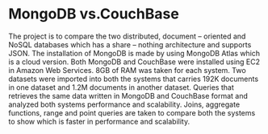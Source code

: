 # MongoDB vs.CouchBase
The project is to compare the two distributed, document – oriented and NoSQL databases which has a share – nothing architecture and supports JSON. The installation of MongoDB is made by using MongoDB Atlas which is a cloud version. Both MongoDB and CouchBase were installed using EC2 in Amazon Web Services. 8GB of RAM was taken for each system. Two datasets were imported into both the systems that carries 192K documents in one dataset and 1.2M documents in another dataset. Queries that retrieves the same data written in MongoDB and CouchBase format and analyzed both systems performance and scalability. Joins, aggregate functions, range and point queries are taken to compare both the systems to show which is faster in performance and scalability.
